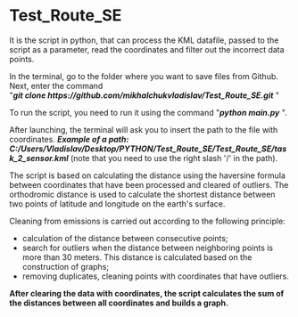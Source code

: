 # Test_Route_SE
It is the script in python, that can process the KML datafile, passed to the script as a parameter, read the coordinates and filter out the incorrect data points.

<p>In the terminal, go to the folder where you want to save files from Github. Next, enter the command<br />"<em><strong>git clone https://github.com/mikhalchukvladislav/Test_Route_SE.git</strong> </em>"</p>
<p>To run the script, you need to run it using the command "<em><strong>python main.py</strong></em> ".</p>
<p>After launching, the terminal will ask you to insert the path to the file with coordinates. <em><strong>Example of a path: C:/Users/Vladislav/Desktop/PYTHON/Test_Route_SE/Test_Route_SE/task_2_sensor.kml</strong></em> (note that you need to use the right slash '/' in the path).</p>
<p>The script is based on calculating the distance using the haversine formula between coordinates that have been processed and cleared of outliers. The orthodromic distance is used to calculate the shortest distance between two points of latitude and longitude on the earth's surface.</p>
<p>Cleaning from emissions is carried out according to the following principle:</p>
<ul>
<li>calculation of the distance between consecutive points;</li>
<li>search for outliers when the distance between neighboring points is more than 30 meters. This distance is calculated based on the construction of graphs;</li>
<li>removing duplicates, cleaning points with coordinates that have outliers.</li>
</ul>
<p><strong>After clearing the data with coordinates, the script calculates the sum of the distances between all coordinates and builds a graph.</strong></p>
<p></p>
<p>&nbsp;</p>
<p></p>
<p>&nbsp;</p>